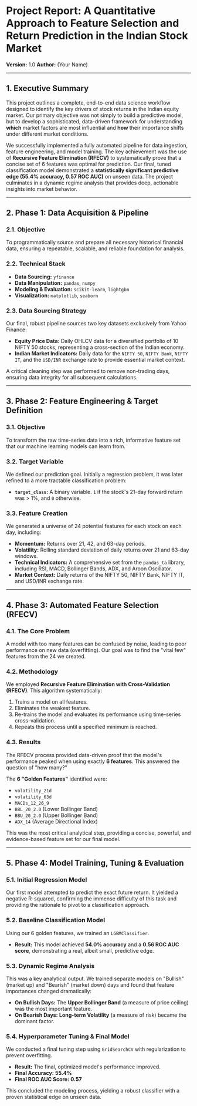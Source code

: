 # Project Report: A Quantitative Approach to Feature Selection and Return Prediction in the Indian Stock Market

**Version:** 1.0
**Author:** (Your Name)

---

## 1. Executive Summary

This project outlines a complete, end-to-end data science workflow designed to identify the key drivers of stock returns in the Indian equity market. Our primary objective was not simply to build a predictive model, but to develop a sophisticated, data-driven framework for understanding **which** market factors are most influential and **how** their importance shifts under different market conditions.

We successfully implemented a fully automated pipeline for data ingestion, feature engineering, and model training. The key achievement was the use of **Recursive Feature Elimination (RFECV)** to systematically prove that a concise set of 6 features was optimal for prediction. Our final, tuned classification model demonstrated a **statistically significant predictive edge (55.4% accuracy, 0.57 ROC AUC)** on unseen data. The project culminates in a dynamic regime analysis that provides deep, actionable insights into market behavior.

---

## 2. Phase 1: Data Acquisition & Pipeline

### 2.1. Objective
To programmatically source and prepare all necessary historical financial data, ensuring a repeatable, scalable, and reliable foundation for analysis.

### 2.2. Technical Stack
- **Data Sourcing:** `yfinance`
- **Data Manipulation:** `pandas`, `numpy`
- **Modeling & Evaluation:** `scikit-learn`, `lightgbm`
- **Visualization:** `matplotlib`, `seaborn`

### 2.3. Data Sourcing Strategy
Our final, robust pipeline sources two key datasets exclusively from Yahoo Finance:

* **Equity Price Data:** Daily OHLCV data for a diversified portfolio of 10 NIFTY 50 stocks, representing a cross-section of the Indian economy.
* **Indian Market Indicators:** Daily data for the `NIFTY 50`, `NIFTY Bank`, `NIFTY IT`, and the `USD/INR` exchange rate to provide essential market context.

A critical cleaning step was performed to remove non-trading days, ensuring data integrity for all subsequent calculations.

---

## 3. Phase 2: Feature Engineering & Target Definition

### 3.1. Objective
To transform the raw time-series data into a rich, informative feature set that our machine learning models can learn from.

### 3.2. Target Variable
We defined our prediction goal. Initially a regression problem, it was later refined to a more tractable classification problem:
* **`target_class`:** A binary variable. `1` if the stock's 21-day forward return was > 1%, and `0` otherwise.

### 3.3. Feature Creation
We generated a universe of 24 potential features for each stock on each day, including:
* **Momentum:** Returns over 21, 42, and 63-day periods.
* **Volatility:** Rolling standard deviation of daily returns over 21 and 63-day windows.
* **Technical Indicators:** A comprehensive set from the `pandas_ta` library, including RSI, MACD, Bollinger Bands, ADX, and Aroon Oscillator.
* **Market Context:** Daily returns of the NIFTY 50, NIFTY Bank, NIFTY IT, and USD/INR exchange rate.

---

## 4. Phase 3: Automated Feature Selection (RFECV)

### 4.1. The Core Problem
A model with too many features can be confused by noise, leading to poor performance on new data (overfitting). Our goal was to find the "vital few" features from the 24 we created.

### 4.2. Methodology
We employed **Recursive Feature Elimination with Cross-Validation (RFECV)**. This algorithm systematically:
1.  Trains a model on all features.
2.  Eliminates the weakest feature.
3.  Re-trains the model and evaluates its performance using time-series cross-validation.
4.  Repeats this process until a specified minimum is reached.

### 4.3. Results
The RFECV process provided data-driven proof that the model's performance peaked when using exactly **6 features**. This answered the question of "how many?"

The **6 "Golden Features"** identified were:
- `volatility_21d`
- `volatility_63d`
- `MACDs_12_26_9`
- `BBL_20_2.0` (Lower Bollinger Band)
- `BBU_20_2.0` (Upper Bollinger Band)
- `ADX_14` (Average Directional Index)

This was the most critical analytical step, providing a concise, powerful, and evidence-based feature set for our final model.

---

## 5. Phase 4: Model Training, Tuning & Evaluation

### 5.1. Initial Regression Model
Our first model attempted to predict the exact future return. It yielded a negative R-squared, confirming the immense difficulty of this task and providing the rationale to pivot to a classification approach.

### 5.2. Baseline Classification Model
Using our 6 golden features, we trained an `LGBMClassifier`.
* **Result:** This model achieved **54.0% accuracy** and a **0.56 ROC AUC score**, demonstrating a real, albeit small, predictive edge.

### 5.3. Dynamic Regime Analysis
This was a key analytical output. We trained separate models on "Bullish" (market up) and "Bearish" (market down) days and found that feature importances changed dramatically:
* **On Bullish Days:** The **Upper Bollinger Band** (a measure of price ceiling) was the most important feature.
* **On Bearish Days:** **Long-term Volatility** (a measure of risk) became the dominant factor.

### 5.4. Hyperparameter Tuning & Final Model
We conducted a final tuning step using `GridSearchCV` with regularization to prevent overfitting.
* **Result:** The final, optimized model's performance improved.
* **Final Accuracy:** **55.4%**
* **Final ROC AUC Score:** **0.57**

This concluded the modeling process, yielding a robust classifier with a proven statistical edge on unseen data.
